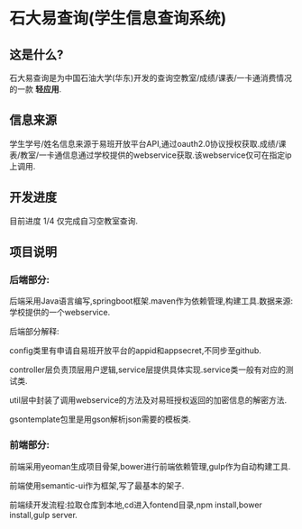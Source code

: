 # 石大易查询(学生信息查询系统)

## 这是什么?

石大易查询是为中国石油大学(华东)开发的查询空教室/成绩/课表/一卡通消费情况的一款 **轻应用**.

## 信息来源

学生学号/姓名信息来源于易班开放平台API,通过oauth2.0协议授权获取.成绩/课表/教室/一卡通信息通过学校提供的webservice获取.该webservice仅可在指定ip上调用.

## 开发进度

目前进度 1/4 仅完成自习空教室查询.

## 项目说明

### 后端部分:
后端采用Java语言编写,springboot框架.maven作为依赖管理,构建工具.数据来源:学校提供的一个webservice.

后端部分解释:

config类里有申请自易班开放平台的appid和appsecret,不同步至github.

controller层负责顶层用户逻辑,service层提供具体实现.service类一般有对应的测试类.

util层中封装了调用webservice的方法及对易班授权返回的加密信息的解密方法.

gsontemplate包里是用gson解析json需要的模板类.

### 前端部分:
前端采用yeoman生成项目骨架,bower进行前端依赖管理,gulp作为自动构建工具.

前端使用semantic-ui作为框架,写了最基本的架子.

前端续开发流程:拉取仓库到本地,cd进入fontend目录,npm install,bower install,gulp server.
